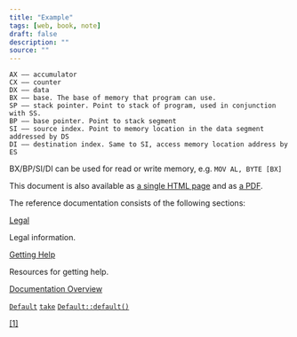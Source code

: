 ```yaml
---
title: "Example"
tags: [web, book, note]
draft: false
description: ""
source: ""
---
```


```ASM
AX —— accumulator
CX —— counter
DX —— data
BX —— base. The base of memory that program can use.  
SP —— stack pointer. Point to stack of program, used in conjunction with SS.
BP —— base pointer. Point to stack segment
SI —— source index. Point to memory location in the data segment addressed by DS
DI —— destination index. Same to SI, access memory location address by ES
```

BX/BP/SI/DI can be used for read or write memory, e.g. `MOV AL, BYTE [BX]`

This document is also available as [a single HTML page](https://docs.spring.io/spring-boot/docs/2.6.7/reference/htmlsingle/) and as [a PDF](https://docs.spring.io/spring-boot/docs/2.6.7/reference/pdf/spring-boot-reference.pdf).

The reference documentation consists of the following sections:

[Legal](https://docs.spring.io/spring-boot/docs/current/reference/html/legal.html#legal)

Legal information.

[Getting Help](https://docs.spring.io/spring-boot/docs/current/reference/html/getting-help.html#getting-help)

Resources for getting help.

[Documentation Overview](https://docs.spring.io/spring-boot/docs/current/reference/html/documentation.html#documentation)

[`Default`](https://doc.rust-lang.org/std/default/trait.Default.html "Default")
[`take`](https://doc.rust-lang.org/std/cell/struct.Cell.html#method.take) 
[`Default::default()`](https://doc.rust-lang.org/std/default/trait.Default.html#tymethod.default "Default::default()") 

[[1]](https://zh.wikipedia.org/wiki/%E6%96%87%E6%9C%AC%E7%BC%96%E8%BE%91%E5%99%A8#cite_note-1)
 